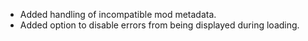 - Added handling of incompatible mod metadata.
- Added option to disable errors from being displayed during loading.